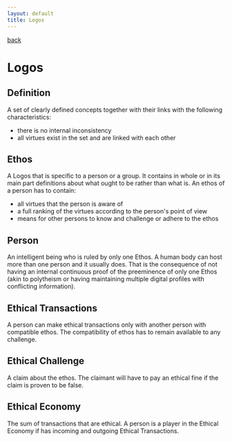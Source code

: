 ```yaml
---
layout: default
title: Logos
---
```

[back](./)

# Logos

## Definition

A set of clearly defined concepts together with their links with the following characteristics:
  - there is no internal inconsistency
  - all virtues exist in the set and are linked with each other

## Ethos

A Logos that is specific to a person or a group. It contains in whole or in its main part definitions about what ought to be rather than what is.
An ethos of a person has to contain:
- all virtues that the person is aware of
- a full ranking of the virtues according to the person's point of view
- means for other persons to know and challenge or adhere to the ethos

## Person

An intelligent being who is ruled by only one Ethos. A human body can host more than one person and it usually does. That is the consequence of not having an internal continuous proof of the preeminence of only one Ethos (akin to polytheism or having maintaining multiple digital profiles with conflicting information).

## Ethical Transactions

A person can make ethical transactions only with another person with compatible ethos. The compatibility of ethos has to remain available to any challenge.

## Ethical Challenge

A claim about the ethos. The claimant will have to pay an ethical fine if the claim is proven to be false.

## Ethical Economy

The sum of transactions that are ethical. A person is a player in the Ethical Economy if has incoming and outgoing Ethical Transactions.

